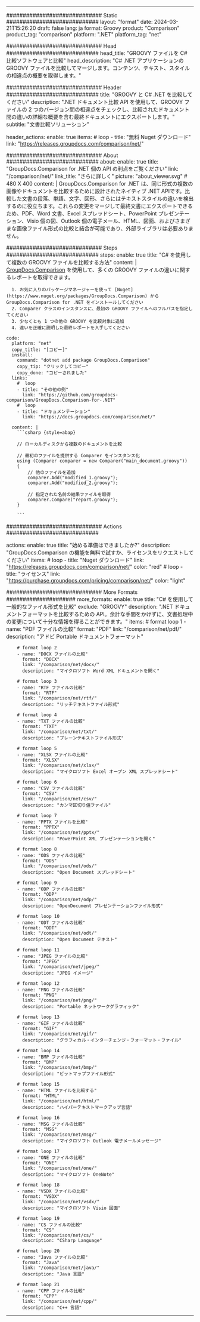 
---
############################# Static ############################
layout: "format"
date:  2024-03-21T15:26:20
draft: false
lang: ja
format: Groovy
product: "Comparison"
product_tag: "comparison"
platform: ".NET"
platform_tag: "net"

############################# Head ############################
head_title: "GROOVY ファイルを C# 比較ソフトウェアと比較"
head_description: "C# .NET アプリケーションの GROOVY ファイルを比較してマージします。コンテンツ、テキスト、スタイルの相違点の概要を取得します。"

############################# Header ############################
title: "GROOVY と C# .NET を比較してください" 
description: ".NET ドキュメント比較 API を使用して、GROOVY ファイルの 2 つのバージョン間の相違点をチェックし、比較されたドキュメント間の違いの詳細な概要を含む最終ドキュメントにエクスポートします。"
subtitle: "文書比較ソリューション" 

header_actions:
  enable: true
  items:
    #  loop
    - title: "無料 Nuget ダウンロード"
      link: "https://releases.groupdocs.com/comparison/net/"
      
############################# About ############################
about:
    enable: true
    title: "GroupDocs.Comparison for .NET 個の API の利点をご覧ください"
    link: "/comparison/net/"
    link_title: "さらに詳しく"
    picture: "about_viewer.svg" # 480 X 400
    content: |
       GroupDocs.Comparison for .NET は、同じ形式の複数の画像やドキュメントを比較するために設計されたネイティブ .NET APIです。比較した文書の段落、単語、文字、図形、さらにはテキストスタイルの違いを検出するのに役立ちます。これらの変更をマージして最終文書にエクスポートできるため、PDF、Word 文書、Excel スプレッドシート、PowerPoint プレゼンテーション、Visio 個の図、Outlook 個の電子メール、HTML、図面、およびさまざまな画像ファイル形式の比較と結合が可能であり、外部ライブラリは必要ありません。

############################# Steps ############################
steps:
    enable: true
    title: "C# を使用して複数の GROOVY ファイルを比較する方法"
    content: |
      [GroupDocs.Comparison](https://products.groupdocs.com/comparison/net/) を使用して、多くの GROOVY ファイルの違いに関するレポートを取得できます。
      
      1. お気に入りのパッケージマネージャーを使って [Nuget](https://www.nuget.org/packages/GroupDocs.Comparison) から GroupDocs.Comparison for .NET をインストールしてください
      2. Comparer クラスのインスタンスに、最初の GROOVY ファイルへのフルパスを指定してください
      3. 少なくとも 1 つの他の GROOVY を比較対象に追加
      4. 違いを正確に説明した最終レポートを入手してください
   
    code:
      platform: "net"
      copy_title: "[コピー]"
      install:
        command: "dotnet add package GroupDocs.Comparison"
        copy_tip: "クリックしてコピー"
        copy_done: "コピーされました"
      links:
        #  loop
        - title: "その他の例"
          link: "https://github.com/groupdocs-comparison/GroupDocs.Comparison-for-.NET"
        #  loop
        - title: "ドキュメンテーション"
          link: "https://docs.groupdocs.com/comparison/net/"
          
      content: |
        ```csharp {style=abap}

        // ローカルディスクから複数のドキュメントを比較

        // 最初のファイルを提供する Comparer をインスタンス化
        using (Comparer comparer = new Comparer("main_document.groovy"))
        {
            // 他のファイルを追加
        	comparer.Add("modified_1.groovy");
            comparer.Add("modified_2.groovy");

            // 指定された名前の結果ファイルを取得
            comparer.Compare("report.groovy"); 
        }
        
        ```            

############################# Actions ############################

actions:
  enable: true
  title: "始める準備はできましたか?"
  description: "GroupDocs.Comparison の機能を無料で試すか、ライセンスをリクエストしてください"
  items:
    #  loop
    - title: "Nuget ダウンロード"
      link: "https://releases.groupdocs.com/comparison/net/"
      color: "red"
        #  loop
    - title: "ライセンス"
      link: "https://purchase.groupdocs.com/pricing/comparison/net/"
      color: "light"


############################# More Formats #####################
more_formats:
    enable: true
    title: "C# を使用して一般的なファイル形式を比較"
    exclude: "GROOVY"
    description: ".NET ドキュメントフォーマットを比較するための API。余計な手間をかけずに、文書処理中の変更について十分な情報を得ることができます。"
    items: 
        # format loop 1
        - name: "PDF ファイルの比較"
          format: "PDF"
          link: "/comparison/net/pdf/"
          description: "アドビ Portable ドキュメントフォーマット"

        # format loop 2
        - name: "DOCX ファイルの比較"
          format: "DOCX"
          link: "/comparison/net/docx/"
          description: "マイクロソフト Word XML ドキュメントを開く"

        # format loop 3
        - name: "RTF ファイルの比較"
          format: "RTF"
          link: "/comparison/net/rtf/"
          description: "リッチテキストファイル形式"

        # format loop 4
        - name: "TXT ファイルの比較"
          format: "TXT"
          link: "/comparison/net/txt/"
          description: "プレーンテキストファイル形式"

        # format loop 5
        - name: "XLSX ファイルの比較"
          format: "XLSX"
          link: "/comparison/net/xlsx/"
          description: "マイクロソフト Excel オープン XML スプレッドシート"

        # format loop 6
        - name: "CSV ファイルの比較"
          format: "CSV"
          link: "/comparison/net/csv/"
          description: "カンマ区切り値ファイル"

        # format loop 7
        - name: "PPTX ファイルを比較"
          format: "PPTX"
          link: "/comparison/net/pptx/"
          description: "PowerPoint XML プレゼンテーションを開く"

        # format loop 8
        - name: "ODS ファイルの比較"
          format: "ODS"
          link: "/comparison/net/ods/"
          description: "Open Document スプレッドシート"

        # format loop 9
        - name: "ODP ファイルの比較"
          format: "ODP"
          link: "/comparison/net/odp/"
          description: "OpenDocument プレゼンテーションファイル形式"

        # format loop 10
        - name: "ODT ファイルの比較"
          format: "ODT"
          link: "/comparison/net/odt/"
          description: "Open Document テキスト"

        # format loop 11
        - name: "JPEG ファイルの比較"
          format: "JPEG"
          link: "/comparison/net/jpeg/"
          description: "JPEG イメージ"

        # format loop 12
        - name: "PNG ファイルの比較"
          format: "PNG"
          link: "/comparison/net/png/"
          description: "Portable ネットワークグラフィック"

        # format loop 13
        - name: "GIF ファイルの比較"
          format: "GIF"
          link: "/comparison/net/gif/"
          description: "グラフィカル・インターチェンジ・フォーマット・ファイル"

        # format loop 14
        - name: "BMP ファイルの比較"
          format: "BMP"
          link: "/comparison/net/bmp/"
          description: "ビットマップファイル形式"

        # format loop 15
        - name: "HTML ファイルを比較する"
          format: "HTML"
          link: "/comparison/net/html/"
          description: "ハイパーテキストマークアップ言語"

        # format loop 16
        - name: "MSG ファイルの比較"
          format: "MSG"
          link: "/comparison/net/msg/"
          description: "マイクロソフト Outlook 電子メールメッセージ"

        # format loop 17
        - name: "ONE ファイルの比較"
          format: "ONE"
          link: "/comparison/net/one/"
          description: "マイクロソフト OneNote"

        # format loop 18
        - name: "VSDX ファイルの比較"
          format: "VSDX"
          link: "/comparison/net/vsdx/"
          description: "マイクロソフト Visio 図面"

        # format loop 19
        - name: "CS ファイルの比較"
          format: "CS"
          link: "/comparison/net/cs/"
          description: "CSharp Language"

        # format loop 20
        - name: "Java ファイルの比較"
          format: "Java"
          link: "/comparison/net/java/"
          description: "Java 言語"
          
        # format loop 21
        - name: "CPP ファイルの比較"
          format: "CPP"
          link: "/comparison/net/cpp/"
          description: "C++ 言語"
---